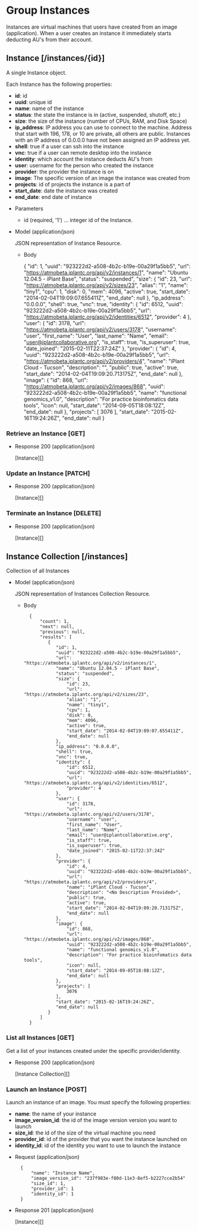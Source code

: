 # Group Instances
Instances are virtual machines that users have created from an image (application).  When a user creates an instance
 it immediately starts deducting AU's from their account.

## Instance [/instances/{id}]
A single Instance object.

Each Instance has the following properties:

- **id**: id
- **uuid**: unique id
- **name**: name of the instance
- **status**: the state the instance is in (active, suspended, shutoff, etc.)
- **size**: the size of the instance (number of CPUs, RAM, and Disk Space)
- **ip_address**: IP address you can use to connect to the machine.  Address that start with 196, 178, or 10 are private,
 all others are public.  Instances with an IP address of 0.0.0.0 have not been assigned an IP address yet.
- **shell**: true if a user can ssh into the instance
- **vnc**: true if a user can remote desktop into the instance
- **identity**: which account the instance deducts AU's from
- **user**: username for the person who created the instance
- **provider**: the provider the instance is on
- **image**: The specific version of an image the instance was created from
- **projects**: id of projects the instance is a part of
- **start_date**: date the instance was created
- **end_date**: end date of instance

+ Parameters
    + id (required, '1') ... integer id of the Instance.
    
+ Model (application/json)

    JSON representation of Instance Resource.

    + Body

        {
            "id": 1,
            "uuid": "923222d2-a508-4b2c-b19e-00a29f1a5bb5",
            "url": "https://atmobeta.iplantc.org/api/v2/instances/1",
            "name": "Ubuntu 12.04.5 - iPlant Base",
            "status": "suspended",
            "size": {
                "id": 23,
                "url": "https://atmobeta.iplantc.org/api/v2/sizes/23",
                "alias": "1",
                "name": "tiny1",
                "cpu": 1,
                "disk": 0,
                "mem": 4096,
                "active": true,
                "start_date": "2014-02-04T19:09:07.655411Z",
                "end_date": null
            },
            "ip_address": "0.0.0.0",
            "shell": true,
            "vnc": true,
            "identity": {
                "id": 6512,
                "uuid": "923222d2-a508-4b2c-b19e-00a29f1a5bb5",
                "url": "https://atmobeta.iplantc.org/api/v2/identities/6512",
                "provider": 4
            },
            "user": {
                "id": 3178,
                "url": "https://atmobeta.iplantc.org/api/v2/users/3178",
                "username": "user",
                "first_name": "User",
                "last_name": "Name",
                "email": "user@iplantcollaborative.org",
                "is_staff": true,
                "is_superuser": true,
                "date_joined": "2015-02-11T22:37:24Z"
            },
            "provider": {
                "id": 4,
                "uuid": "923222d2-a508-4b2c-b19e-00a29f1a5bb5",
                "url": "https://atmobeta.iplantc.org/api/v2/providers/4",
                "name": "iPlant Cloud - Tucson",
                "description": "<No Description Provided>",
                "public": true,
                "active": true,
                "start_date": "2014-02-04T19:09:20.713175Z",
                "end_date": null
            },
            "image": {
                "id": 868,
                "url": "https://atmobeta.iplantc.org/api/v2/images/868",
                "uuid": "923222d2-a508-4b2c-b19e-00a29f1a5bb5",
                "name": "functional genomics_v1.0",
                "description": "For practice bioinfomatics data tools",
                "icon": null,
                "start_date": "2014-09-05T18:08:12Z",
                "end_date": null
            },
            "projects": [
                3076
            ],
            "start_date": "2015-02-16T19:24:26Z",
            "end_date": null
        }

### Retrieve an Instance [GET]

+ Response 200 (application/json)

    [Instance][]

### Update an Instance [PATCH]

+ Response 200 (application/json)

    [Instance][]

### Terminate an Instance [DELETE]

+ Response 200 (application/json)

    [Instance][]


## Instance Collection [/instances]
Collection of all Instances
    
+ Model (application/json)

    JSON representation of Instances Collection Resource.

    + Body

            {
                "count": 1,
                "next": null,
                "previous": null,
                "results": [
                   {
                      "id": 1,
                      "uuid": "923222d2-a508-4b2c-b19e-00a29f1a5bb5",
                      "url": "https://atmobeta.iplantc.org/api/v2/instances/1",
                      "name": "Ubuntu 12.04.5 - iPlant Base",
                      "status": "suspended",
                      "size": {
                          "id": 23,
                          "url": "https://atmobeta.iplantc.org/api/v2/sizes/23",
                          "alias": "1",
                          "name": "tiny1",
                          "cpu": 1,
                          "disk": 0,
                          "mem": 4096,
                          "active": true,
                          "start_date": "2014-02-04T19:09:07.655411Z",
                          "end_date": null
                      },
                      "ip_address": "0.0.0.0",
                      "shell": true,
                      "vnc": true,
                      "identity": {
                          "id": 6512,
                          "uuid": "923222d2-a508-4b2c-b19e-00a29f1a5bb5",
                          "url": "https://atmobeta.iplantc.org/api/v2/identities/6512",
                          "provider": 4
                      },
                      "user": {
                          "id": 3178,
                          "url": "https://atmobeta.iplantc.org/api/v2/users/3178",
                          "username": "user",
                          "first_name": "User",
                          "last_name": "Name",
                          "email": "user@iplantcollaborative.org",
                          "is_staff": true,
                          "is_superuser": true,
                          "date_joined": "2015-02-11T22:37:24Z"
                      },
                      "provider": {
                          "id": 4,
                          "uuid": "923222d2-a508-4b2c-b19e-00a29f1a5bb5",
                          "url": "https://atmobeta.iplantc.org/api/v2/providers/4",
                          "name": "iPlant Cloud - Tucson",
                          "description": "<No Description Provided>",
                          "public": true,
                          "active": true,
                          "start_date": "2014-02-04T19:09:20.713175Z",
                          "end_date": null
                      },
                      "image": {
                          "id": 868,
                          "url": "https://atmobeta.iplantc.org/api/v2/images/868",
                          "uuid": "923222d2-a508-4b2c-b19e-00a29f1a5bb5",
                          "name": "functional genomics_v1.0",
                          "description": "For practice bioinfomatics data tools",
                          "icon": null,
                          "start_date": "2014-09-05T18:08:12Z",
                          "end_date": null
                      },
                      "projects": [
                          3076
                      ],
                      "start_date": "2015-02-16T19:24:26Z",
                      "end_date": null
                   }
                ]
            }
    
### List all Instances [GET]
Get a list of your instances created under the specific provider/identity.

+ Response 200 (application/json)

    [Instance Collection][]
        
### Launch an Instance [POST]
Launch an instance of an image.  You must specify the following properties:

- **name**: the name of your instance
- **image_version_id**: the id of the image version version you want to launch
- **size_id**: the id of the size of the virtual machine you need
- **provider_id**: id of the provider that you want the instance launched on
- **identity_id**: id of the identity you want to use to launch the instance

+ Request (application/json)

        { 
            "name": "Instance Name",
            "image_version_id": "237f983e-f80d-11e3-8ef5-b2227cce2b54"
            "size_id": 1,
            "provider_id": 1
            "identity_id": 1
        }

+ Response 201 (application/json)

    [Instance][]
